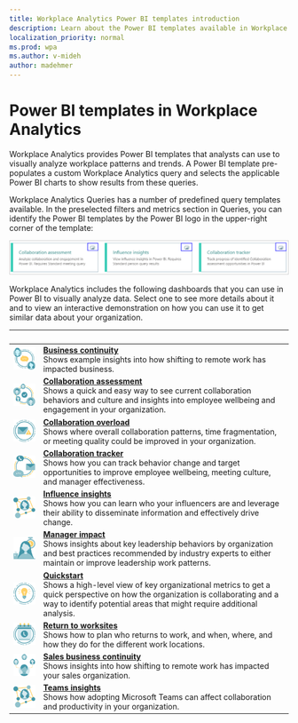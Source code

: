 ```yaml
---
title: Workplace Analytics Power BI templates introduction
description: Learn about the Power BI templates available in Workplace Analytics that you can use to run a query, export its results, and visualize them in Power BI
localization_priority: normal 
ms.prod: wpa
ms.author: v-mideh
author: madehmer
---
```


# Power BI templates in Workplace Analytics

Workplace Analytics provides Power BI templates that analysts can use to visually analyze workplace patterns and trends. A Power BI template pre-populates a custom Workplace Analytics query and selects the applicable Power BI charts to show results from these queries.

Workplace Analytics Queries has a number of predefined query templates available. In the preselected filters and metrics section in Queries, you can identify the Power BI templates by the Power BI logo in the upper-right corner of the template:

   ![Power BI logo in query cards](../Images/WpA/tutorials/pbi-cards.png)

Workplace Analytics includes the following dashboards that you can use in Power BI to visually analyze data. Select one to see more details about it and to view an interactive demonstration on how you can use it to get similar data about your organization.

| &nbsp; | &nbsp; |
|------|-------|
|![Business communication icon](../images/wpa/playbooks/manager-coaching-32x32.svg) |[**Business continuity**](./power-bi-bc.md)<br>Shows example insights into how shifting to remote work has impacted business. |
|![Collaboration assess icon](../images/wpa/playbooks/cross-group-collab-32x32.svg) |[**Collaboration assessment**](./power-bi-collab-assess.md) <br>Shows a quick and easy way to see current collaboration behaviors and culture and insights into employee wellbeing and engagement in your organization. |
|![Collaboration overload icon](../images/wpa/playbooks/email-overload-64x64.svg) |[**Collaboration overload**](./power-bi-collab-overload.md) <br>Shows where overall collaboration patterns, time fragmentation, or meeting quality could be improved in your organization. |
|![Collaboration tracker icon](../images/wpa/playbooks/efficient-communications-32x32.svg) |[**Collaboration tracker**](./power-bi-collab-track.md) <br>Shows how you can track behavior change and target opportunities to improve employee wellbeing, meeting culture, and manager effectiveness. |
|![Influencer icon](../images/wpa/playbooks/influencer-32x32.svg) |[**Influence insights**](./pbi-influence-db.md) <br>Shows how you can learn who your influencers are and leverage their ability to disseminate information and effectively drive change. |
|![Manager impact icon](../images/wpa/playbooks/wellbeing-64x64.svg) |[**Manager impact**](./power-bi-manager-impact.md) <br>Shows insights about key leadership behaviors by organization and best practices recommended by industry experts to either maintain or improve leadership work patterns. |
|![Quickstart icon](../images/wpa/playbooks/focus-64x64.svg) |[**Quickstart**](./power-bi-quickstart.md) <br>Shows a high-level view of key organizational metrics to get a quick perspective on how the organization is collaborating and a way to identify potential areas that might require additional analysis. |
|![Return to work icon](../images/wpa/playbooks/meetings-32x32.svg) |[**Return to worksites**](./power-bi-return-tw.md) <br>Shows how to plan who returns to work, and when, where, and how they do for the different work locations. |
|![Sales business continuity icon](../images/wpa/playbooks/manage-connectedness-32x32.svg) |[**Sales business continuity**](./pbi-bc-sales.md) <br>Shows insights into how shifting to remote work has impacted your sales organization.|
|![Teams insights icon](../images/wpa/playbooks/influencer-32x32.svg) |[**Teams insights**](./power-bi-teams.md) <br>Shows how adopting Microsoft Teams can affect collaboration and productivity in your organization. |
